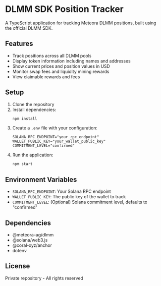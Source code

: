 # DLMM SDK Position Tracker

A TypeScript application for tracking Meteora DLMM positions, built using the official DLMM SDK.

## Features

- Track positions across all DLMM pools
- Display token information including names and addresses
- Show current prices and position values in USD
- Monitor swap fees and liquidity mining rewards
- View claimable rewards and fees

## Setup

1. Clone the repository
2. Install dependencies:
   ```bash
   npm install
   ```
3. Create a `.env` file with your configuration:
   ```
   SOLANA_RPC_ENDPOINT="your_rpc_endpoint"
   WALLET_PUBLIC_KEY="your_wallet_public_key"
   COMMITMENT_LEVEL="confirmed"
   ```
4. Run the application:
   ```bash
   npm start
   ```

## Environment Variables

- `SOLANA_RPC_ENDPOINT`: Your Solana RPC endpoint
- `WALLET_PUBLIC_KEY`: The public key of the wallet to track
- `COMMITMENT_LEVEL`: (Optional) Solana commitment level, defaults to "confirmed"

## Dependencies

- @meteora-ag/dlmm
- @solana/web3.js
- @coral-xyz/anchor
- dotenv

## License

Private repository - All rights reserved